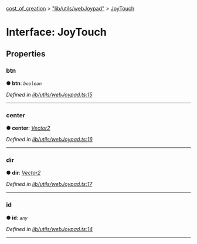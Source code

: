 [cost_of_creation](../README.md) > ["lib/utils/webJoypad"](../modules/_lib_utils_webjoypad_.md) > [JoyTouch](../interfaces/_lib_utils_webjoypad_.joytouch.md)



# Interface: JoyTouch


## Properties
<a id="btn"></a>

###  btn

**●  btn**:  *`boolean`* 

*Defined in [lib/utils/webJoypad.ts:15](https://github.com/codeartisticninja/cost_of_creation/blob/a194b56/src/script/_classes/lib/utils/webJoypad.ts#L15)*





___

<a id="center"></a>

###  center

**●  center**:  *[Vector2](../classes/_lib_utils_vector2_.vector2.md)* 

*Defined in [lib/utils/webJoypad.ts:16](https://github.com/codeartisticninja/cost_of_creation/blob/a194b56/src/script/_classes/lib/utils/webJoypad.ts#L16)*





___

<a id="dir"></a>

###  dir

**●  dir**:  *[Vector2](../classes/_lib_utils_vector2_.vector2.md)* 

*Defined in [lib/utils/webJoypad.ts:17](https://github.com/codeartisticninja/cost_of_creation/blob/a194b56/src/script/_classes/lib/utils/webJoypad.ts#L17)*





___

<a id="id"></a>

###  id

**●  id**:  *`any`* 

*Defined in [lib/utils/webJoypad.ts:14](https://github.com/codeartisticninja/cost_of_creation/blob/a194b56/src/script/_classes/lib/utils/webJoypad.ts#L14)*





___


